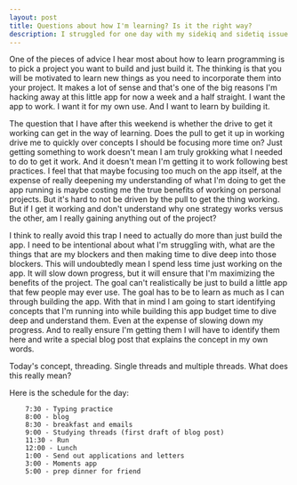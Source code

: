 ```yaml
---
layout: post
title: Questions about how I'm learning? Is it the right way?
description: I struggled for one day with my sidekiq and sidetiq issue and switched from using that gem to using Resque and Resque Scheduler.  I have not solved the bug yet, and will continue to tackle it today, but I have questions about whether I am learning in the optimal way.
---
```


One of the pieces of advice I hear most about how to learn programming is to pick a project you want to build and just build it.  The thinking is that you will be motivated to learn new things as you need to incorporate them into your project.  It makes a lot of sense and that's one of the big reasons I'm hacking away at this little app for now a week and a half straight.  I want the app to work. I want it for my own use.  And I want to learn by building it.

The question that I have after this weekend is whether the drive to get it working can get in the way of learning.  Does the pull to get it up in working drive me to quickly over concepts I should be focusing more time on?  Just getting something to work doesn't mean I am truly grokking what I needed to do to get it work.  And it doesn't mean I'm getting it to work following best practices.  I feel that that maybe focusing too much on the app itself, at the expense of really deepening my understanding of what I'm doing to get the app running is maybe costing me the true benefits of working on personal projects.  But it's hard to not be driven by the pull to get the thing working.  But if I get it working and don't understand why one strategy works versus the other, am I really gaining anything out of the project?

I think to really avoid this trap I need to actually do more than just build the app.  I need to be intentional about what I'm struggling with, what are the things that are my blockers and then making time to dive deep into those blockers.  This will undoubtedly mean I spend less time just working on the app.  It will slow down progress, but it will ensure that I'm maximizing the benefits of the project.  The goal can't realistically be just to build a little app that few people may ever use.  The goal has to be to learn as much as I can through building the app.  With that in mind I am going to start identifying concepts that I'm running into while building this app budget time to dive deep and understand them.  Even at the expense of slowing down my progress.  And to really ensure I'm getting them I will have to identify them here and write a special blog post that explains the concept in my own words.  

Today's concept, threading.  Single threads and multiple threads.  What does this really mean?

Here is the schedule for the day:

		7:30 - Typing practice
		8:00 - blog
		8:30 - breakfast and emails
		9:00 - Studying threads (first draft of blog post)
		11:30 - Run
		12:00 - Lunch 
		1:00 - Send out applications and letters 
		3:00 - Moments app
		5:00 - prep dinner for friend
		